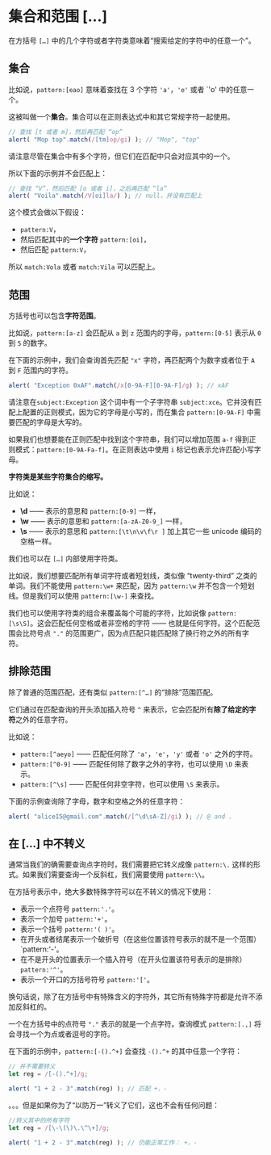 # 集合和范围 [...]

在方括号 `[…]` 中的几个字符或者字符类意味着“搜索给定的字符中的任意一个”。

## 集合

比如说，`pattern:[eao]` 意味着查找在 3 个字符 `'a'`，`'e'` 或者 `'o' 中的任意一个。

这被叫做一个**集合**。集合可以在正则表达式中和其它常规字符一起使用。

```js run
// 查找 [t 或者 m]，然后再匹配 “op”
alert( "Mop top".match(/[tm]op/gi) ); // "Mop", "top"
```

请注意尽管在集合中有多个字符，但它们在匹配中只会对应其中的一个。

所以下面的示例并不会匹配上：

```js run
// 查找 “V”，然后匹配 [o 或者 i]，之后再匹配 “la”
alert( "Voila".match(/V[oi]la/) ); // null，并没有匹配上
```

这个模式会做以下假设：

- `pattern:V`，
- 然后匹配其中的**一个字符** `pattern:[oi]`，
- 然后匹配 `pattern:V`，

所以 `match:Vola` 或者 `match:Vila` 可以匹配上。

## 范围

方括号也可以包含**字符范围**。

比如说，`pattern:[a-z]` 会匹配从 `a` 到 `z` 范围内的字母，`pattern:[0-5]` 表示从 `0` 到 `5` 的数字。

在下面的示例中，我们会查询首先匹配 `"x"` 字符，再匹配两个为数字或者位于 `A` 到 `F` 范围内的字符。

```js run
alert( "Exception 0xAF".match(/x[0-9A-F][0-9A-F]/g) ); // xAF
```

请注意在`subject:Exception` 这个词中有一个子字符串 `subject:xce`。它并没有匹配上配置的正则模式，因为它的字母是小写的，而在集合 `pattern:[0-9A-F]` 中需要匹配的字母是大写的。

如果我们也想要能在正则匹配中找到这个字符串，我们可以增加范围 `a-f` 得到正则模式：`pattern:[0-9A-Fa-f]`。在正则表达中使用 `i` 标记也表示允许匹配小写字母。

**字符类是某些字符集合的缩写。**

比如说：

- **\d** —— 表示的意思和 `pattern:[0-9]` 一样，
- **\w** —— 表示的意思和 `pattern:[a-zA-Z0-9_]` 一样，
- **\s** —— 表示的意思和 `pattern:[\t\n\v\f\r ]` 加上其它一些 unicode 编码的空格一样。

我们也可以在 `[…]` 内部使用字符类。

比如说，我们想要匹配所有单词字符或者短划线，类似像 “twenty-third” 之类的单词。我们不能使用 `pattern:\w+` 来匹配，因为 `pattern:\w` 并不包含一个短划线。但是我们可以使用 `pattern:[\w-]` 来查找。

我们也可以使用字符类的组合来覆盖每个可能的字符，比如说像 `pattern:[\s\S]`。这会匹配任何空格或者非空格的字符 —— 也就是任何字符。这个匹配范围会比符号点 `"."` 的范围更广，因为点匹配只能匹配除了换行符之外的所有字符。

## 排除范围

除了普通的范围匹配，还有类似 `pattern:[^…]` 的“排除”范围匹配。

它们通过在匹配查询的开头添加插入符号 `^` 来表示，它会匹配所有**除了给定的字符**之外的任意字符。

比如说：

- `pattern:[^aeyo]` —— 匹配任何除了 `'a'`，`'e'`，`'y'` 或者 `'o'` 之外的字符。
- `pattern:[^0-9]` —— 匹配任何除了数字之外的字符，也可以使用 `\D` 来表示。
- `pattern:[^\s]` —— 匹配任何非空字符，也可以使用 `\S` 来表示。

下面的示例查询除了字母，数字和空格之外的任意字符：

```js run
alert( "alice15@gmail.com".match(/[^\d\sA-Z]/gi) ); // @ and .
```

## 在 […] 中不转义

通常当我们的确需要查询点字符时，我们需要把它转义成像 `pattern:\.` 这样的形式。如果我们需要查询一个反斜杠，我们需要使用 `pattern:\\`。

在方括号表示中，绝大多数特殊字符可以在不转义的情况下使用：

- 表示一个点符号 `pattern:'.'`。
- 表示一个加号 `pattern:'+'`。
- 表示一个括号 `pattern:'( )'`。
- 在开头或者结尾表示一个破折号（在这些位置该符号表示的就不是一个范围） `pattern:'-'。
- 在不是开头的位置表示一个插入符号（在开头位置该符号表示的是排除）`pattern:'^'`。
- 表示一个开口的方括号符号 `pattern:'['`。

换句话说，除了在方括号中有特殊含义的字符外，其它所有特殊字符都是允许不添加反斜杠的。

一个在方括号中的点符号 `"."` 表示的就是一个点字符。查询模式 `pattern:[.,]` 将会寻找一个为点或者逗号的字符。

在下面的示例中，`pattern:[-().^+]` 会查找 `-().^+` 的其中任意一个字符：

```js run
// 并不需要转义
let reg = /[-().^+]/g;

alert( "1 + 2 - 3".match(reg) ); // 匹配 +，-
```

。。。但是如果你为了“以防万一”转义了它们，这也不会有任何问题：

```js run
//转义其中的所有字符
let reg = /[\-\(\)\.\^\+]/g;

alert( "1 + 2 - 3".match(reg) ); // 仍能正常工作： +，-
```
